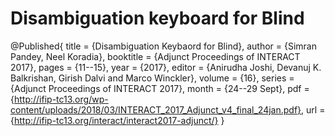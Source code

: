 # Disambiguation keyboard for Blind

@Published{
  title = 	 {Disambiguation Keybaord for Blind},
  author = 	 {Simran Pandey, Neel Koradia},
  booktitle = 	 {Adjunct Proceedings of INTERACT 2017},
  pages = 	 {11--15},
  year = 	 {2017},
  editor = 	 {Anirudha Joshi, Devanuj K. Balkrishan, Girish Dalvi and Marco Winckler},
  volume = 	 {16},
  series = 	 {Adjunct Proceedings of INTERACT 2017},
  month = 	 {24--29 Sept},
  pdf = 	 {http://ifip-tc13.org/wp-content/uploads/2018/03/INTERACT_2017_Adjunct_v4_final_24jan.pdf},
  url = 	 {http://ifip-tc13.org/interact/interact2017-adjunct/}
}
